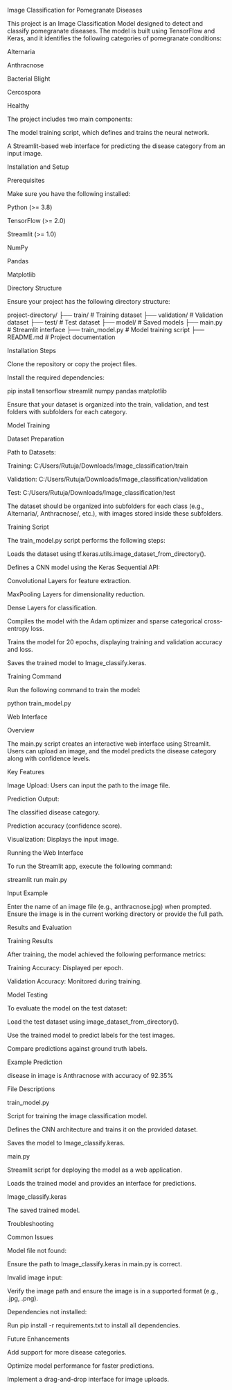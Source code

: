 Image Classification for Pomegranate Diseases

This project is an Image Classification Model designed to detect and classify pomegranate diseases. The model is built using TensorFlow and Keras, and it identifies the following categories of pomegranate conditions:

Alternaria

Anthracnose

Bacterial Blight

Cercospora

Healthy

The project includes two main components:

The model training script, which defines and trains the neural network.

A Streamlit-based web interface for predicting the disease category from an input image.

Installation and Setup

Prerequisites

Make sure you have the following installed:

Python (>= 3.8)

TensorFlow (>= 2.0)

Streamlit (>= 1.0)

NumPy

Pandas

Matplotlib

Directory Structure

Ensure your project has the following directory structure:

project-directory/
├── train/                # Training dataset
├── validation/           # Validation dataset
├── test/                 # Test dataset
├── model/                # Saved models
├── main.py               # Streamlit interface
├── train_model.py        # Model training script
├── README.md             # Project documentation

Installation Steps

Clone the repository or copy the project files.

Install the required dependencies:

pip install tensorflow streamlit numpy pandas matplotlib

Ensure that your dataset is organized into the train, validation, and test folders with subfolders for each category.

Model Training

Dataset Preparation

Path to Datasets:

Training: C:/Users/Rutuja/Downloads/Image_classification/train

Validation: C:/Users/Rutuja/Downloads/Image_classification/validation

Test: C:/Users/Rutuja/Downloads/Image_classification/test

The dataset should be organized into subfolders for each class (e.g., Alternaria/, Anthracnose/, etc.), with images stored inside these subfolders.

Training Script

The train_model.py script performs the following steps:

Loads the dataset using tf.keras.utils.image_dataset_from_directory().

Defines a CNN model using the Keras Sequential API:

Convolutional Layers for feature extraction.

MaxPooling Layers for dimensionality reduction.

Dense Layers for classification.

Compiles the model with the Adam optimizer and sparse categorical cross-entropy loss.

Trains the model for 20 epochs, displaying training and validation accuracy and loss.

Saves the trained model to Image_classify.keras.

Training Command

Run the following command to train the model:

python train_model.py

Web Interface

Overview

The main.py script creates an interactive web interface using Streamlit. Users can upload an image, and the model predicts the disease category along with confidence levels.

Key Features

Image Upload: Users can input the path to the image file.

Prediction Output:

The classified disease category.

Prediction accuracy (confidence score).

Visualization: Displays the input image.

Running the Web Interface

To run the Streamlit app, execute the following command:

streamlit run main.py

Input Example

Enter the name of an image file (e.g., anthracnose.jpg) when prompted. Ensure the image is in the current working directory or provide the full path.

Results and Evaluation

Training Results

After training, the model achieved the following performance metrics:

Training Accuracy: Displayed per epoch.

Validation Accuracy: Monitored during training.

Model Testing

To evaluate the model on the test dataset:

Load the test dataset using image_dataset_from_directory().

Use the trained model to predict labels for the test images.

Compare predictions against ground truth labels.

Example Prediction

disease in image is Anthracnose with accuracy of 92.35%

File Descriptions

train_model.py

Script for training the image classification model.

Defines the CNN architecture and trains it on the provided dataset.

Saves the model to Image_classify.keras.

main.py

Streamlit script for deploying the model as a web application.

Loads the trained model and provides an interface for predictions.

Image_classify.keras

The saved trained model.

Troubleshooting

Common Issues

Model file not found:

Ensure the path to Image_classify.keras in main.py is correct.

Invalid image input:

Verify the image path and ensure the image is in a supported format (e.g., .jpg, .png).

Dependencies not installed:

Run pip install -r requirements.txt to install all dependencies.

Future Enhancements

Add support for more disease categories.

Optimize model performance for faster predictions.

Implement a drag-and-drop interface for image uploads.
